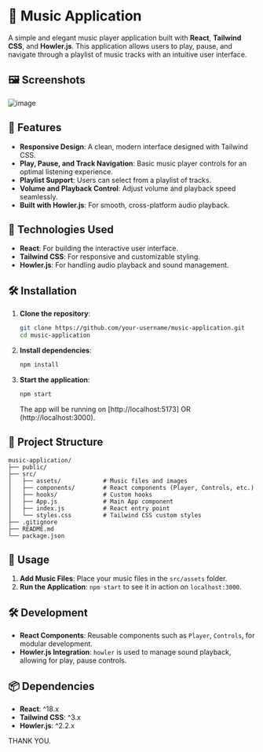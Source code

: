 
# 🎵 Music Application

A simple and elegant music player application built with **React**, **Tailwind CSS**, and **Howler.js**. This application allows users to play, pause, and navigate through a playlist of music tracks with an intuitive user interface.

## 🖼️ Screenshots

![image](https://github.com/user-attachments/assets/489fafc1-228a-4e83-bbb9-871ed551d780)


## 📌 Features

- **Responsive Design**: A clean, modern interface designed with Tailwind CSS.
- **Play, Pause, and Track Navigation**: Basic music player controls for an optimal listening experience.
- **Playlist Support**: Users can select from a playlist of tracks.
- **Volume and Playback Control**: Adjust volume and playback speed seamlessly.
- **Built with Howler.js**: For smooth, cross-platform audio playback.

## 🚀 Technologies Used

- **React**: For building the interactive user interface.
- **Tailwind CSS**: For responsive and customizable styling.
- **Howler.js**: For handling audio playback and sound management.

## 🛠️ Installation

1. **Clone the repository**:

   ```bash
   git clone https://github.com/your-username/music-application.git
   cd music-application
   ```

2. **Install dependencies**:

   ```bash
   npm install
   ```

3. **Start the application**:

   ```bash
   npm start
   ```

   The app will be running on [http://localhost:5173] OR (http://localhost:3000).

## 📂 Project Structure

```plaintext
music-application/
├── public/
├── src/
│   ├── assets/            # Music files and images
│   ├── components/        # React components (Player, Controls, etc.)
│   ├── hooks/             # Custom hooks
│   ├── App.js             # Main App component
│   ├── index.js           # React entry point
│   └── styles.css         # Tailwind CSS custom styles
├── .gitignore
├── README.md
└── package.json
```

## 📜 Usage

1. **Add Music Files**: Place your music files in the `src/assets` folder.
2. **Run the Application**: `npm start` to see it in action on `localhost:3000`.

## 🛠️ Development

- **React Components**: Reusable components such as `Player`, `Controls`, for modular development.
- **Howler.js Integration**: `howler` is used to manage sound playback, allowing for play, pause controls.

## 📦 Dependencies

- **React**: ^18.x
- **Tailwind CSS**: ^3.x
- **Howler.js**: ^2.2.x

THANK YOU.
